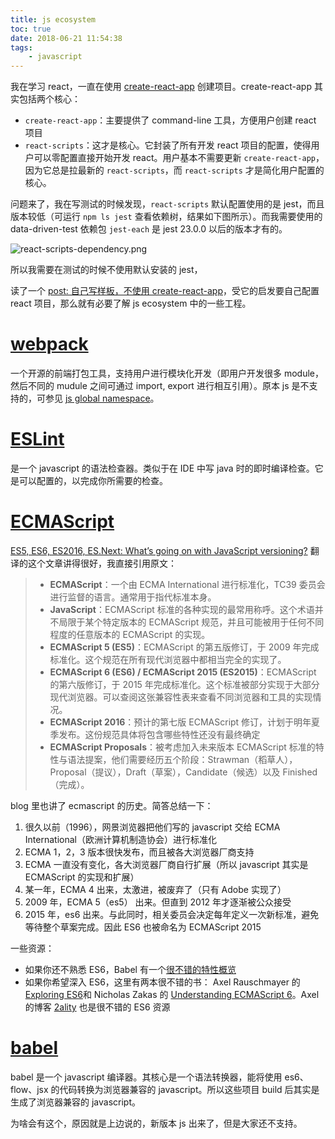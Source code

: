 ```yaml
---
title: js ecosystem
toc: true
date: 2018-06-21 11:54:38
tags:
	- javascript
---
```


我在学习 react，一直在使用 [create-react-app](https://github.com/facebook/create-react-app) 创建项目。create-react-app 其实包括两个核心：

* `create-react-app`：主要提供了 command-line 工具，方便用户创建 react 项目
* `react-scripts`：这才是核心。它封装了所有开发 react 项目的配置，使得用户可以零配置直接开始开发 react。用户基本不需要更新 `create-react-app`，因为它总是拉最新的 `react-scripts`，而 `react-scripts` 才是简化用户配置的核心。

问题来了，我在写测试的时候发现，`react-scripts` 默认配置使用的是 jest，而且版本较低（可运行 `npm ls jest` 查看依赖树，结果如下图所示）。而我需要使用的 data-driven-test 依赖包 `jest-each` 是 jest 23.0.0 以后的版本才有的。

![react-scripts-dependency.png](https://upload-images.jianshu.io/upload_images/721960-cc0aae2294d01d0a.png?imageMogr2/auto-orient/strip%7CimageView2/2/w/1240)

所以我需要在测试的时候不使用默认安装的 jest，


读了一个 [post: 自己写样板，不使用 create-react-app](https://medium.com/@francesco.agnoletto/i-didnt-like-create-react-app-so-i-created-my-own-boilerplate-190a7dd5d74)，受它的启发要自己配置 react 项目，那么就有必要了解 js ecosystem 中的一些工程。

# [webpack](https://www.webpackjs.com/concepts/)

一个开源的前端打包工具，支持用户进行模块化开发（即用户开发很多 module，然后不同的 mudule 之间可通过 import, export 进行相互引用）。原本 js 是不支持的，可参见 [js global namespace](https://hfcherish.github.io/2018/06/21/js-global-namespace/)。

# [ESLint](http://eslint.cn/docs/user-guide/configuring)

是一个 javascript 的语法检查器。类似于在 IDE 中写 java 时的即时编译检查。它是可以配置的，以完成你所需要的检查。

# [ECMAScript](https://zh.wikipedia.org/wiki/ECMAScript)

[ES5, ES6, ES2016, ES.Next: What’s going on with JavaScript versioning?](https://huangxuan.me/2015/09/22/js-version/) 翻译的这个文章讲得很好，我直接引用原文：

>* **ECMAScript**：一个由 ECMA International 进行标准化，TC39 委员会进行监督的语言。通常用于指代标准本身。
>* **JavaScript**：ECMAScript 标准的各种实现的最常用称呼。这个术语并不局限于某个特定版本的 ECMAScript 规范，并且可能被用于任何不同程度的任意版本的 ECMAScript 的实现。
>* **ECMAScript 5 (ES5)**：ECMAScript 的第五版修订，于 2009 年完成标准化。这个规范在所有现代浏览器中都相当完全的实现了。
>* **ECMAScript 6 (ES6) / ECMAScript 2015 (ES2015)**：ECMAScript 的第六版修订，于 2015 年完成标准化。这个标准被部分实现于大部分现代浏览器。可以查阅这张兼容性表来查看不同浏览器和工具的实现情况。
>* **ECMAScript 2016**：预计的第七版 ECMAScript 修订，计划于明年夏季发布。这份规范具体将包含哪些特性还没有最终确定
>* **ECMAScript Proposals**：被考虑加入未来版本 ECMAScript 标准的特性与语法提案，他们需要经历五个阶段：Strawman（稻草人），Proposal（提议），Draft（草案），Candidate（候选）以及 Finished （完成）。

blog 里也讲了 ecmascript 的历史。简答总结一下：

1. 很久以前（1996），网景浏览器把他们写的 javascript 交给 ECMA International（欧洲计算机制造协会）进行标准化
2. ECMA 1，2，3 版本很快发布，而且被各大浏览器厂商支持
3. ECMA 一直没有变化，各大浏览器厂商自行扩展（所以 javascript 其实是 ECMAScript 的实现和扩展）
4. 某一年，ECMA 4 出来，太激进，被废弃了（只有 Adobe 实现了）
5. 2009 年，ECMA 5（es5） 出来。但直到 2012 年才逐渐被公众接受
6. 2015 年，es6 出来。与此同时，相关委员会决定每年定义一次新标准，避免等待整个草案完成。因此 ES6 也被命名为 ECMAScript 2015

一些资源：

* 如果你还不熟悉 ES6，Babel 有一个[很不错的特性概览](https://babeljs.io/docs/learn-es2015/)
* 如果你希望深入 ES6，这里有两本很不错的书： Axel Rauschmayer 的 [Exploring ES6](http://exploringjs.com/)和 Nicholas Zakas 的 [Understanding ECMAScript 6](https://leanpub.com/understandinges6)。Axel 的博客 [2ality](http://www.2ality.com/) 也是很不错的 ES6 资源

# [babel](https://www.babeljs.cn/)

babel 是一个 javascript 编译器。其核心是一个语法转换器，能将使用 es6、flow、jsx 的代码转换为浏览器兼容的 javascript。所以这些项目 build 后其实是生成了浏览器兼容的 javascript。

为啥会有这个，原因就是上边说的，新版本 js 出来了，但是大家还不支持。